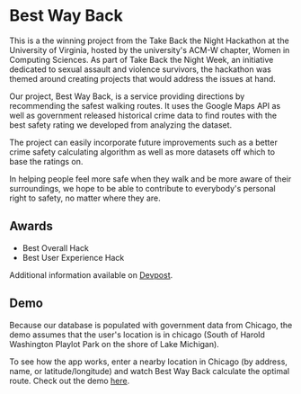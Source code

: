 # Best Way Back

This is a the winning project from the Take Back the Night Hackathon at the University of Virginia, hosted by the university's ACM-W chapter, Women in Computing Sciences. As part of Take Back the Night Week, an initiative dedicated to sexual assault and violence survivors, the hackathon was themed around creating projects that would address the issues at hand.

Our project, Best Way Back, is a service providing directions by recommending the safest walking routes. It uses the Google Maps API as well as government released historical crime data to find routes with the best safety rating we developed from analyzing the dataset.

The project can easily incorporate future improvements such as a better crime safety calculating algorithm as well as more datasets off which to base the ratings on.

In helping people feel more safe when they walk and be more aware of their surroundings, we hope to be able to contribute to everybody's personal right to safety, no matter where they are.

## Awards

* Best Overall Hack
* Best User Experience Hack

Additional information available on [Devpost](https://devpost.com/software/best-way-back?ref_content=existing_user_added_to_software_team&ref_feature=portfolio&ref_medium=email&utm_campaign=software&utm_content=added_to_software_team&utm_medium=email&utm_source=transactional#app-team).

## Demo

Because our database is populated with government data from Chicago, the demo assumes that the user's location is in chicago (South of Harold Washington Playlot Park on the shore of Lake Michigan).

 To see how the app works, enter a nearby location in Chicago (by address, name, or latitude/longitude) and watch Best Way Back calculate the optimal route.
Check out the demo [here](https://best-way-back-a644b.firebaseapp.com/).
